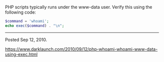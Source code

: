 PHP scripts typically runs under the www-data user. Verify this using the following code:

```php
$command = 'whoami';
echo exec($command) . "\n";
```

---

Posted Sep 12, 2010.

https://www.darklaunch.com/2010/09/12/php-whoami-whoami-www-data-using-exec.html
